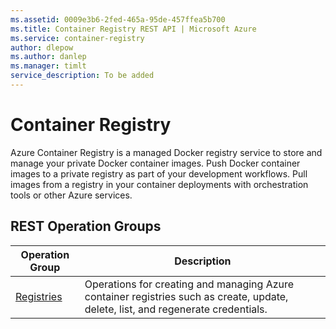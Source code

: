 ```yaml
---
ms.assetid: 0009e3b6-2fed-465a-95de-457ffea5b700
ms.title: Container Registry REST API | Microsoft Azure
ms.service: container-registry
author: dlepow
ms.author: danlep
ms.manager: timlt
service_description: To be added
---
```



# Container Registry

Azure Container Registry is a managed Docker registry service to store and manage your private Docker container images. Push Docker container images to a private registry as part of your development workflows. Pull images from a registry in your container deployments with orchestration tools or other Azure services.

## REST Operation Groups

| Operation Group | Description |
|-----------------|-------------|
| [Registries](~/docs-ref-autogen/containerregistry/registries.json) | Operations for creating and managing Azure container registries such as create, update, delete, list, and regenerate credentials.

